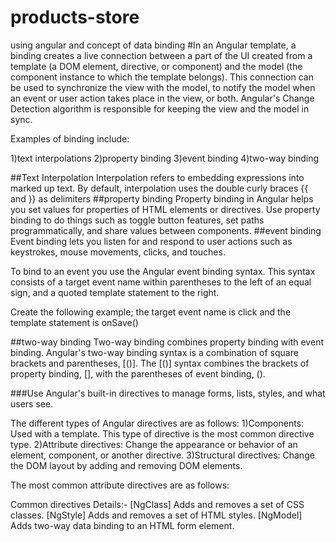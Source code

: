 # products-store
using angular and concept of data binding
#In an Angular template, 
a binding creates a live connection between a part of the UI created from a template (a DOM element, directive, or component) and the model (the component instance to which the template belongs). This connection can be used to synchronize the view with the model, to notify the model when an event or user action takes place in the view, or both. Angular's Change Detection algorithm is responsible for keeping the view and the model in sync.

Examples of binding include:

1)text interpolations
2)property binding
3)event binding
4)two-way binding

##Text Interpolation
Interpolation refers to embedding expressions into marked up text. By default, interpolation uses the double curly braces {{ and }} as delimiters
##property binding
Property binding in Angular helps you set values for properties of HTML elements or directives. Use property binding to do things such as toggle button features, set paths programmatically, and share values between components.
##event binding
Event binding lets you listen for and respond to user actions such as keystrokes, mouse movements, clicks, and touches.

To bind to an event you use the Angular event binding syntax. This syntax consists of a target event name within parentheses to the left of an equal sign, and a quoted template statement to the right.

Create the following example; the target event name is click and the template statement is onSave()

##two-way binding
Two-way binding combines property binding with event binding.
Angular's two-way binding syntax is a combination of square brackets and parentheses, [()]. The [()] syntax combines the brackets of property binding, [], with the parentheses of event binding, ().

###Use Angular's built-in directives to manage forms, lists, styles, and what users see.

The different types of Angular directives are as follows:
1)Components:	Used with a template. This type of directive is the most common directive type.
2)Attribute directives:	Change the appearance or behavior of an element, component, or another directive.
3)Structural directives:	Change the DOM layout by adding and removing DOM elements.

The most common attribute directives are as follows:

Common directives	Details:-
[NgClass]	Adds and removes a set of CSS classes.
[NgStyle]	Adds and removes a set of HTML styles.
[NgModel]	Adds two-way data binding to an HTML form element.
